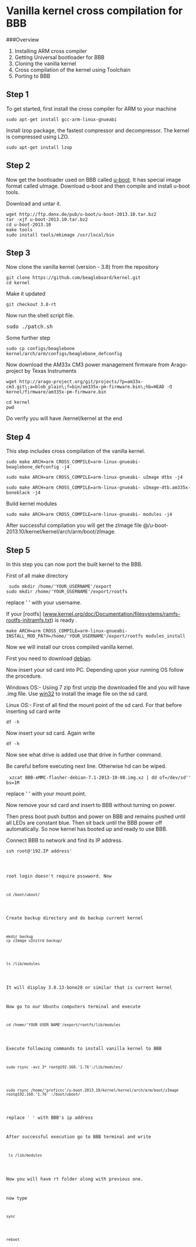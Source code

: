 Vanilla kernel cross compilation for BBB 
========

###Overview

1. Installing ARM cross compiler
2. Getting Universal bootloader for BBB
3. Cloning the vanilla kernel
4. Cross compilation of the kernel using Toolchain
5. Porting to BBB



## Step 1
To get started, first install the cross compiler for ARM to your machine

<pre><code>sudo apt-get install gcc-arm-linux-gnueabi</code></pre>

Install lzop package, the fastest compressor and decompressor. The kernel is compressed using LZO.

<pre><code>sudo apt-get install lzop</code></pre>

## Step 2

Now get the bootloader used on BBB called [u-boot](http://www.denx.de/wiki/U-Boot). It has special image format called uImage. Download u-boot and then compile and install u-boot tools.	

Download and untar it.
<pre><code>wget http://ftp.denx.de/pub/u-boot/u-boot-2013.10.tar.bz2
tar -xjf u-boot-2013.10.tar.bz2
cd u-boot-2013.10
make tools 
sudo install tools/mkimage /usr/local/bin
</pre></code>

## Step 3

Now clone the vanilla kernel (version - 3.8) from the repository

<pre><code>git clone https://github.com/beagleboard/kernel.git
cd kernel</pre></code>

Make it updated

<pre><code>git checkout 3.8-rt</pre></code>

Now run the shell script file.

<pre><codde>sudo ./patch.sh</pre></code>

Some further step

<pre><code>sudo cp configs/beaglebone kernel/arch/arm/configs/beaglebone_defconfig</pre></code>

Now download the AM33x CM3 power management firmware from Arago-project by Texas Instruments

<pre><code>wget http://arago-project.org/git/projects/?p=am33x-cm3.git\;a=blob_plain\;f=bin/am335x-pm-firmware.bin\;hb=HEAD -O kernel/firmware/am335x-pm-firmware.bin</pre></code>

<pre><code>cd kernel
pwd</pre></code>

Do verify you will have /kernel/kernel at the end 

## Step 4

This step includes cross compilation of the vanilla kernel.
<pre><code>sudo make ARCH=arm CROSS_COMPILE=arm-linux-gnueabi- beaglebone_defconfig -j4</pre></code>
<pre><code>sudo make ARCH=arm CROSS_COMPILE=arm-linux-gnueabi- uImage dtbs -j4</pre></code>
<pre><code>sudo make ARCH=arm CROSS_COMPILE=arm-linux-gnueabi- uImage-dtb.am335x-boneblack -j4</pre></code>

Build kernel modules

<pre><code>sudo make ARCH=arm CROSS_COMPILE=arm-linux-gnueabi- modules -j4</pre></code>

After successful compilation you will get the zImage file @/u-boot-2013.10/kernel/kernel/arch/arm/boot/zImage.

## Step 5

In this step you can now port the built kernel to the BBB.

First of all make directory 

<pre><code> sudo mkdir /home/'YOUR_USERNAME'/export
sudo mkdir /home/'YOUR_USERNAME'/export/rootfs</pre></code>
 replace ' ' with your username.

If your [rootfs] (www.kernel.org/doc/Documentation/filesystems/ramfs-rootfs-initramfs.txt) is ready .

<pre><code>make ARCH=arm CROSS_COMPILE=arm-linux-gnueabi- INSTALL_MOD_PATH=/home/'YOUR_USERNAME'/export/rootfs modules_install</pre></code>

Now we will install our cross compiled vanilla kernel.

First you need to download [debian](http://debian.beagleboard.org/images/BBB-eMMC-flasher-debian-7.5-2014-05-14-2gb.img.xz).

Now insert your sd card into PC. Depending upon your running OS follow the procedure.

Windows OS:- Usiing 7 zip first unzip the downloaded file and you will have .img file. Use [win32](http://sourceforge.net/projects/win32diskimager/files/latest/download) to install the image file on the sd card.

Linux OS:- First of all find the mount point of the sd card. For that before inserting sd card write

<pre><code>df -h</pre></code>
Now insert your sd card. Again write
<pre><code>df -h</pre></code>

Now see what drive is added use that drive in further command.

Be careful before executing next line. Otherwise hd can be wiped.
<pre> <code>xzcat BBB-eMMC-flasher-debian-7.1-2013-10-08.img.xz | dd of=/dev/sd'' bs=1M</pre></code>
replace ' ' with your mount point.

Now remove your sd card and insert to BBB without turning on power.

Then press boot push button and power on BBB and remains pushed until all LEDs are constant blue. Then sit back until the BBB power off automatically. So now kernel has booted up and ready to use BBB.

Connect BBB to network and find its IP address.
<pre><code>ssh root@'192.IP address'</pre></cpode>

root login doesn't require psswword. Now
<pre><code>cd /boot/uboot/</pre></code>
Create backup directory and do backup current kernel
<pre><code>mkdir backup
cp zImage uInitrd backup/</pre></code>
<pre><code>ls /lib/modules</pre></code>
It will display 3.8.13-bone28 or similar that is current kernel

Now go to our Ubuntu computers terminal and execute
<pre><code>cd /home/'YOUR_USER_NAME'/export/rootfs/lib/modules</pre></code>
Execute following commands to install vanilla kernel to BBB
<pre><code>sudo rsync -avz 3* root@192.168.'1.76':/lib/modules/</pre></code>
<pre><code>sudo rsync /home/'proficnc'/u-boot-2013.10/kernel/kernel/arch/arm/boot/zImage root@192.168.'1.76' :/boot/uboot/</pre></code>

replace ' ' with BBB's ip address

After successful execution go to BBB terminal and write
<pre><code> ls /lib/modules</pre></code>
Now you will have rt folder along with previous one.

now type
<pre><code>sync</pre></code>
<pre><code>reboot</pre></code>
 
